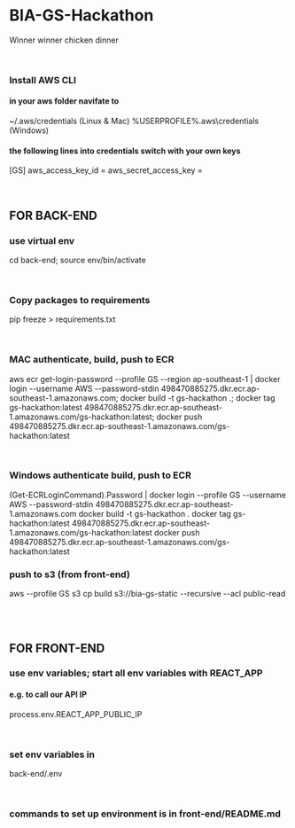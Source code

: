 # BIA-GS-Hackathon
 Winner winner chicken dinner

<br>

### Install AWS CLI
#### in your aws folder navifate to 
~/.aws/credentials (Linux & Mac)
%USERPROFILE%\.aws\credentials (Windows)
#### the following lines into credentials switch with your own keys
[GS]
aws_access_key_id = 
aws_secret_access_key = 

<br>

## FOR BACK-END
### use virtual env
cd back-end; source env/bin/activate

<br>

### Copy packages to requirements
pip freeze > requirements.txt

<br>

### MAC authenticate, build, push to ECR
aws ecr get-login-password --profile GS --region ap-southeast-1 | docker login --username AWS --password-stdin 498470885275.dkr.ecr.ap-southeast-1.amazonaws.com; docker build -t gs-hackathon .; docker tag gs-hackathon:latest 498470885275.dkr.ecr.ap-southeast-1.amazonaws.com/gs-hackathon:latest; docker push 498470885275.dkr.ecr.ap-southeast-1.amazonaws.com/gs-hackathon:latest

<br>

### Windows authenticate build, push to ECR
(Get-ECRLoginCommand).Password | docker login --profile GS --username AWS --password-stdin 498470885275.dkr.ecr.ap-southeast-1.amazonaws.com
docker build -t gs-hackathon .
docker tag gs-hackathon:latest 498470885275.dkr.ecr.ap-southeast-1.amazonaws.com/gs-hackathon:latest
docker push 498470885275.dkr.ecr.ap-southeast-1.amazonaws.com/gs-hackathon:latest

### push to s3 (from front-end)
aws --profile GS s3 cp build s3://bia-gs-static --recursive --acl public-read

<br><br>

## FOR FRONT-END
### use env variables; start all env variables with REACT_APP
#### e.g. to call our API IP
process.env.REACT_APP_PUBLIC_IP

<br>

### set env variables in 
back-end/.env

<br>

### commands to set up environment is in front-end/README.md
